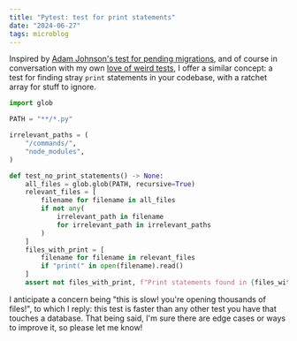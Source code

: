 ```yaml
---
title: "Pytest: test for print statements"
date: "2024-06-27"
tags: microblog
---
```


Inspired by [Adam Johnson's test for pending migrations](https://adamj.eu/tech/2024/06/23/django-test-pending-migrations/), and of course in conversation with my own [love of weird tests](/posts/essays/weird-tests-tacit-knowledge), I offer a similar concept: a test for finding stray `print` statements in your codebase, with a ratchet array for stuff to ignore.

```python
import glob

PATH = "**/*.py"

irrelevant_paths = (
    "/commands/",
    "node_modules",
)

def test_no_print_statements() -> None:
    all_files = glob.glob(PATH, recursive=True)
    relevant_files = [
        filename for filename in all_files
        if not any(
            irrelevant_path in filename
            for irrelevant_path in irrelevant_paths
        )
    ]
    files_with_print = [
        filename for filename in relevant_files
        if "print(" in open(filename).read()
    ]
    assert not files_with_print, f"Print statements found in {files_with_print}"
```

I anticipate a concern being "this is slow! you're opening thousands of files!", to which I reply: this test is faster than any other test you have that touches a database. That being said, I'm sure there are edge cases or ways to improve it, so please let me know!
